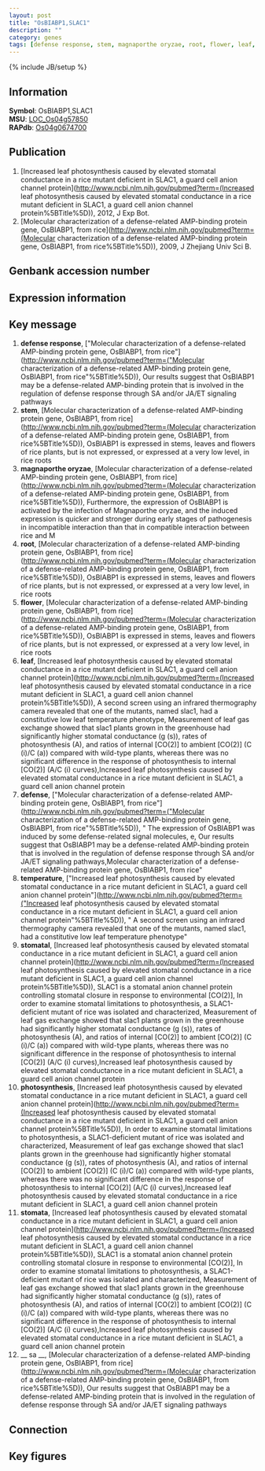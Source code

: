 ```yaml
---
layout: post
title: "OsBIABP1,SLAC1"
description: ""
category: genes
tags: [defense response, stem, magnaporthe oryzae, root, flower, leaf, defense, temperature, stomatal, photosynthesis, stomata,  sa , Gene]
---
```

{% include JB/setup %}

## Information
__Symbol__: OsBIABP1,SLAC1  
__MSU__: [LOC_Os04g57850](http://rice.plantbiology.msu.edu/cgi-bin/ORF_infopage.cgi?orf=LOC_Os04g57850)  
__RAPdb__: [Os04g0674700](http://rapdb.dna.affrc.go.jp/viewer/gbrowse_details/irgsp1?name=Os04g0674700)  

## Publication
1. [Increased leaf photosynthesis caused by elevated stomatal conductance in a rice mutant deficient in SLAC1, a guard cell anion channel protein](http://www.ncbi.nlm.nih.gov/pubmed?term=(Increased leaf photosynthesis caused by elevated stomatal conductance in a rice mutant deficient in SLAC1, a guard cell anion channel protein%5BTitle%5D)), 2012, J Exp Bot.
2. [Molecular characterization of a defense-related AMP-binding protein gene, OsBIABP1, from rice](http://www.ncbi.nlm.nih.gov/pubmed?term=(Molecular characterization of a defense-related AMP-binding protein gene, OsBIABP1, from rice%5BTitle%5D)), 2009, J Zhejiang Univ Sci B.

## Genbank accession number

## Expression information

## Key message
1. __defense response__, ["Molecular characterization of a defense-related AMP-binding protein gene, OsBIABP1, from rice"](http://www.ncbi.nlm.nih.gov/pubmed?term=("Molecular characterization of a defense-related AMP-binding protein gene, OsBIABP1, from rice"%5BTitle%5D)),  Our results suggest that OsBIABP1 may be a defense-related AMP-binding protein that is involved in the regulation of defense response through SA and/or JA/ET signaling pathways
2. __stem__, [Molecular characterization of a defense-related AMP-binding protein gene, OsBIABP1, from rice](http://www.ncbi.nlm.nih.gov/pubmed?term=(Molecular characterization of a defense-related AMP-binding protein gene, OsBIABP1, from rice%5BTitle%5D)),  OsBIABP1 is expressed in stems, leaves and flowers of rice plants, but is not expressed, or expressed at a very low level, in rice roots
3. __magnaporthe oryzae__, [Molecular characterization of a defense-related AMP-binding protein gene, OsBIABP1, from rice](http://www.ncbi.nlm.nih.gov/pubmed?term=(Molecular characterization of a defense-related AMP-binding protein gene, OsBIABP1, from rice%5BTitle%5D)),  Furthermore, the expression of OsBIABP1 is activated by the infection of Magnaporthe oryzae, and the induced expression is quicker and stronger during early stages of pathogenesis in incompatible interaction than that in compatible interaction between rice and M
4. __root__, [Molecular characterization of a defense-related AMP-binding protein gene, OsBIABP1, from rice](http://www.ncbi.nlm.nih.gov/pubmed?term=(Molecular characterization of a defense-related AMP-binding protein gene, OsBIABP1, from rice%5BTitle%5D)),  OsBIABP1 is expressed in stems, leaves and flowers of rice plants, but is not expressed, or expressed at a very low level, in rice roots
5. __flower__, [Molecular characterization of a defense-related AMP-binding protein gene, OsBIABP1, from rice](http://www.ncbi.nlm.nih.gov/pubmed?term=(Molecular characterization of a defense-related AMP-binding protein gene, OsBIABP1, from rice%5BTitle%5D)),  OsBIABP1 is expressed in stems, leaves and flowers of rice plants, but is not expressed, or expressed at a very low level, in rice roots
6. __leaf__, [Increased leaf photosynthesis caused by elevated stomatal conductance in a rice mutant deficient in SLAC1, a guard cell anion channel protein](http://www.ncbi.nlm.nih.gov/pubmed?term=(Increased leaf photosynthesis caused by elevated stomatal conductance in a rice mutant deficient in SLAC1, a guard cell anion channel protein%5BTitle%5D)),  A second screen using an infrared thermography camera revealed that one of the mutants, named slac1, had a constitutive low leaf temperature phenotype, Measurement of leaf gas exchange showed that slac1 plants grown in the greenhouse had significantly higher stomatal conductance (g (s)), rates of photosynthesis (A), and ratios of internal [CO(2)] to ambient [CO(2)] (C (i)/C (a)) compared with wild-type plants, whereas there was no significant difference in the response of photosynthesis to internal [CO(2)] (A/C (i) curves),Increased leaf photosynthesis caused by elevated stomatal conductance in a rice mutant deficient in SLAC1, a guard cell anion channel protein
7. __defense__, ["Molecular characterization of a defense-related AMP-binding protein gene, OsBIABP1, from rice"](http://www.ncbi.nlm.nih.gov/pubmed?term=("Molecular characterization of a defense-related AMP-binding protein gene, OsBIABP1, from rice"%5BTitle%5D)), " The expression of OsBIABP1 was induced by some defense-related signal molecules, e, Our results suggest that OsBIABP1 may be a defense-related AMP-binding protein that is involved in the regulation of defense response through SA and/or JA/ET signaling pathways,Molecular characterization of a defense-related AMP-binding protein gene, OsBIABP1, from rice"
8. __temperature__, ["Increased leaf photosynthesis caused by elevated stomatal conductance in a rice mutant deficient in SLAC1, a guard cell anion channel protein"](http://www.ncbi.nlm.nih.gov/pubmed?term=("Increased leaf photosynthesis caused by elevated stomatal conductance in a rice mutant deficient in SLAC1, a guard cell anion channel protein"%5BTitle%5D)), " A second screen using an infrared thermography camera revealed that one of the mutants, named slac1, had a constitutive low leaf temperature phenotype"
9. __stomatal__, [Increased leaf photosynthesis caused by elevated stomatal conductance in a rice mutant deficient in SLAC1, a guard cell anion channel protein](http://www.ncbi.nlm.nih.gov/pubmed?term=(Increased leaf photosynthesis caused by elevated stomatal conductance in a rice mutant deficient in SLAC1, a guard cell anion channel protein%5BTitle%5D)),  SLAC1 is a stomatal anion channel protein controlling stomatal closure in response to environmental [CO(2)], In order to examine stomatal limitations to photosynthesis, a SLAC1-deficient mutant of rice was isolated and characterized, Measurement of leaf gas exchange showed that slac1 plants grown in the greenhouse had significantly higher stomatal conductance (g (s)), rates of photosynthesis (A), and ratios of internal [CO(2)] to ambient [CO(2)] (C (i)/C (a)) compared with wild-type plants, whereas there was no significant difference in the response of photosynthesis to internal [CO(2)] (A/C (i) curves),Increased leaf photosynthesis caused by elevated stomatal conductance in a rice mutant deficient in SLAC1, a guard cell anion channel protein
10. __photosynthesis__, [Increased leaf photosynthesis caused by elevated stomatal conductance in a rice mutant deficient in SLAC1, a guard cell anion channel protein](http://www.ncbi.nlm.nih.gov/pubmed?term=(Increased leaf photosynthesis caused by elevated stomatal conductance in a rice mutant deficient in SLAC1, a guard cell anion channel protein%5BTitle%5D)),  In order to examine stomatal limitations to photosynthesis, a SLAC1-deficient mutant of rice was isolated and characterized, Measurement of leaf gas exchange showed that slac1 plants grown in the greenhouse had significantly higher stomatal conductance (g (s)), rates of photosynthesis (A), and ratios of internal [CO(2)] to ambient [CO(2)] (C (i)/C (a)) compared with wild-type plants, whereas there was no significant difference in the response of photosynthesis to internal [CO(2)] (A/C (i) curves),Increased leaf photosynthesis caused by elevated stomatal conductance in a rice mutant deficient in SLAC1, a guard cell anion channel protein
11. __stomata__, [Increased leaf photosynthesis caused by elevated stomatal conductance in a rice mutant deficient in SLAC1, a guard cell anion channel protein](http://www.ncbi.nlm.nih.gov/pubmed?term=(Increased leaf photosynthesis caused by elevated stomatal conductance in a rice mutant deficient in SLAC1, a guard cell anion channel protein%5BTitle%5D)),  SLAC1 is a stomatal anion channel protein controlling stomatal closure in response to environmental [CO(2)], In order to examine stomatal limitations to photosynthesis, a SLAC1-deficient mutant of rice was isolated and characterized, Measurement of leaf gas exchange showed that slac1 plants grown in the greenhouse had significantly higher stomatal conductance (g (s)), rates of photosynthesis (A), and ratios of internal [CO(2)] to ambient [CO(2)] (C (i)/C (a)) compared with wild-type plants, whereas there was no significant difference in the response of photosynthesis to internal [CO(2)] (A/C (i) curves),Increased leaf photosynthesis caused by elevated stomatal conductance in a rice mutant deficient in SLAC1, a guard cell anion channel protein
12. __ sa __, [Molecular characterization of a defense-related AMP-binding protein gene, OsBIABP1, from rice](http://www.ncbi.nlm.nih.gov/pubmed?term=(Molecular characterization of a defense-related AMP-binding protein gene, OsBIABP1, from rice%5BTitle%5D)),  Our results suggest that OsBIABP1 may be a defense-related AMP-binding protein that is involved in the regulation of defense response through SA and/or JA/ET signaling pathways

## Connection

## Key figures


